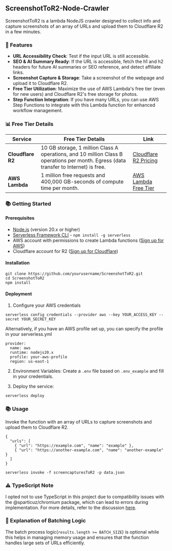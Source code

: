 ## ScreenshotToR2-Node-Crawler

ScreenshotToR2 is a lambda NodeJS crawler designed to collect info and capture screenshots of an array of URLs and upload them to Cloudflare R2 in a few minutes. 

### 🚀 Features
- **URL Accessibility Check**: Test if the input URL is still accessible.
- **SEO & AI Summary Ready**: If the URL is accessible, fetch the h1 and h2 headers for future AI summaries or SEO reference, and detect affiliate links.
- **Screenshot Capture & Storage**: Take a screenshot of the webpage and upload it to Cloudflare R2.
- **Free Tier Utilization**: Maximize the use of AWS Lambda's free tier (even for new users) and Cloudflare R2's free storage for photos.
- **Step Function Integration**: If you have many URLs, you can use AWS Step Functions to integrate with this Lambda function for enhanced workflow management.

### 📊 Free Tier Details

| Service            | Free Tier Details                                                                                                  | Link                                                                                      |
|--------------------|--------------------------------------------------------------------------------------------------------------------|-------------------------------------------------------------------------------------------|
| **Cloudflare R2**  | 10 GB storage, 1 million Class A operations, and 10 million Class B operations per month. Egress (data transfer to Internet) is free. | [Cloudflare R2 Pricing](https://developers.cloudflare.com/r2/)                            |
| **AWS Lambda**     | 1 million free requests and 400,000 GB-seconds of compute time per month.                                          | [AWS Lambda Free Tier](https://aws.amazon.com/free/compute/lambda/)                       |


### 📚 Getting Started

#### Prerequisites
- [Node.js](https://nodejs.org/en/) (version 20.x or higher)
- [Serverless Framework CLI](https://www.serverless.com/framework/docs/getting-started/) - `npm install -g serverless`
- AWS account with permissions to create Lambda functions ([Sign up for AWS](https://aws.amazon.com/free/))
- Cloudflare account for R2 ([Sign up for Cloudflare](https://dash.cloudflare.com/sign-up))

#### Installation
```
git clone https://github.com/yourusername/ScreenshotToR2.git
cd ScreenshotToR2
npm install
```

#### Deployment
1. Configure your AWS credentials
```
serverless config credentials --provider aws --key YOUR_ACCESS_KEY --secret YOUR_SECRET_KEY

```
Alternatively, if you have an AWS profile set up, you can specify the profile in your serverless.yml
```
provider:
  name: aws
  runtime: nodejs20.x
  profile: your-aws-profile
  region: us-east-1
```
2. Environment Variables:
Create a `.env` file based on `.env_example` and fill in your credentials.

3. Deploy the service:
```
serverless deploy
```

### 📚 Usage
Invoke the function with an array of URLs to capture screenshots and upload them to Cloudflare R2.
```
{
  "urls": [
    { "url": "https://example.com", "name": "example" },
    { "url": "https://another-example.com", "name": "another-example" }
  ]
}
```

```
serverless invoke -f screencapturesToR2 -p data.json

```

### ⚠️ TypeScript Note
I opted not to use TypeScript in this project due to compatibility issues with the @sparticuz/chromium package, which can lead to errors during implementation. For more details, refer to the discussion [here](https://atsss.medium.com/screenshot-system-with-node-js-and-lambda-da93f6148455).


### 📂 Explanation of Batching Logic
The batch process logic(`results.length >= BATCH_SIZE`) is optional while this helps in managing memory usage and ensures that the function handles large sets of URLs efficiently.
